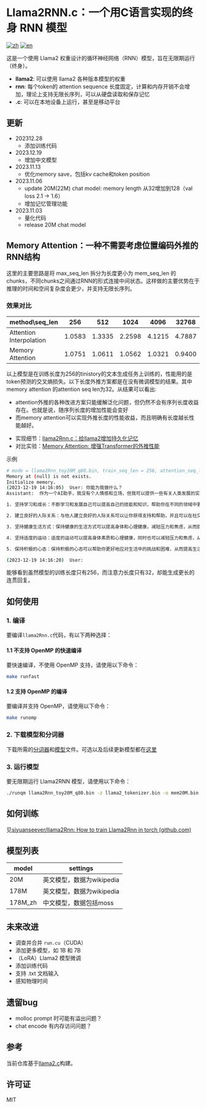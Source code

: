 # Llama2RNN.c：一个用C语言实现的终身 RNN 模型

[![zh](https://img.shields.io/badge/zh-简体中文-red.svg)](README.md)
[![en](https://img.shields.io/badge/en-English-green.svg)](README.en.md)

这是一个使用 Llama2 权重设计的循环神经网络（RNN）模型，旨在无限期运行（终身）。

- **llama2**: 可以使用 llama2 各种版本模型的权重
- **rnn**: 每个token的 attention sequence 长度固定，计算和内存开销不会增加，理论上支持无限长序列，可以从硬盘读取和保存记忆
- **.c**: 可以在本地设备上运行，甚至是移动平台

## 更新

- 202312.28
    - 添加训练代码
- 2023.12.19
    - 增加中文模型
- 2023.11.13
    - 优化memory save，包括kv cache和token position
- 2023.11.06
    - update 20M(22M) chat model: memory length 从32增加到128（val loss 2.1 -> 1.6）
    - 增加记忆管理功能
- 2023.11.03
    - 量化代码
    - release 20M chat model


## Memory Attention：一种不需要考虑位置编码外推的RNN结构

这里的主要思路是将 max_seq_len 拆分为长度更小为 mem_seq_len 的chunks，不同chunks之间通过RNN的形式连接中间状态。这样做的主要优势在于推理的时间和空间复杂度会更少，并支持无限长序列。

### 效果对比

| method\seq_len          | 256    | 512    | 1024   | 4096   | 32768  |
| ----------------------- | ------ | ------ | ------ | ------ | ------ |
| Attention Interpolation | 1.0583 | 1.3335 | 2.2598 | 4.1215 | 4.7887 |
| Memory Attention        | 1.0751 | 1.0611 | 1.0562 | 1.0321 | 0.9400 |

以上模型是在训练长度为256的tinistory的文本生成任务上训练的，性能用的是token预测的交叉熵损失。以下长度外推方案都是在没有微调模型的结果。其中 memory attention 的attention seq len为32。从结果可以看出:
* attention外推的各种改进方案只能缓解泛化问题，但仍然不会有序列长度收益存在。也就是说，随序列长度的增加性能会变好
* 而memory attention可以实现外推长度的性能收益，而且明确有长度越长性能越好。

- 实现细节：[llama2Rnn.c：给llama2增加持久化记忆](https://zhuanlan.zhihu.com/p/681684286)
- 对比实验：[Memory Attention: 增强Transformer的外推性能](https://zhuanlan.zhihu.com/p/669266950)

示例
```bash
# mode = llama2Rnn_toy20M_q80.bin, train_seq_len = 256, attention_seq_len = 32
Memory at (null) is not exists.
Initialize memory.
(2023-12-19 14:16:05)  User: 你能为我做什么？
Assistant:  作为一个AI助手，我没有个人情感和立场，但我可以提供一些有关人类发展的实用建议，如下所示：

1. 坚持学习和成长：不断学习和发展自己可以提高自己的技能和知识，帮助你在不同的领域中更好地发挥自己的潜力。

2. 建立良好的人际关系：与他人建立良好的人际关系可以让你获得支持和帮助，并且可以在社交场合中获得更多的机会和信息。

3. 坚持健康生活方式：保持健康的生活方式可以提高身体和心理健康，减轻压力和焦虑，从而提高生活质量。

4. 坚持适度的运动：适度的运动可以提高身体素质和心理健康，同时也可以减轻压力和焦虑，从而提高生活质量。

5. 保持积极的心态：保持积极的心态可以帮助你更好地应对生活中的挑战和困难，从而提高生活质量。

(2023-12-19 14:16:20)  User:
```

能够看到虽然模型的训练长度只有256，而注意力长度只有32，却能生成更长的连贯回复。

## 如何使用

### 1. 编译

要编译`llama2Rnn.c`代码，有以下两种选择：

#### 1.1 不支持 OpenMP 的快速编译

要快速编译，不使用 OpenMP 支持，请使用以下命令：

```bash
make runfast
```

#### 1.2 支持 OpenMP 的编译

要编译并支持 OpenMP，请使用以下命令：

```bash
make runomp
```

### 2. 下载模型和分词器

下载所需的[分词器](https://drive.google.com/file/d/1KJei_OZHFXsc8vgqz7ZGu7V8Nw-TSwFm/view?usp=drive_link)和[模型](https://drive.google.com/file/d/10UOsLSmLEWMfGitKTk8J-tbrL5J-4P6l/view?usp=drive_link)文件。可选以及后续更新模型都在[这里](https://drive.google.com/drive/folders/1Px5IzuUY-H2I-bd0PRsvS0rCg9Vm7iC9?usp=sharing)

### 3. 运行模型

要无限期运行 Llama2RNN 模型，请使用以下命令：

```bash
./runqm llama2Rnn_toy20M_q80.bin -z llama2_tokenizer.bin -o mem20M.bin -m chat
```

## 如何训练

见[siyuanseever/llama2Rnn: How to train Llama2Rnn in torch (github.com)](https://github.com/siyuanseever/llama2Rnn?tab=readme-ov-file#如何训练)

## 模型列表

| model   | settings                  |
| ------- | ------------------------- |
| 20M     | 英文模型，数据为wikipedia |
| 178M    | 英文模型，数据为wikipedia |
| 178M_zh | 中文模型，数据包括moss    |


## 未来改进

- 调查并合并 `run.cu`（CUDA）
- 添加更多模型，如 1B 和 7B
- （LoRA）Llama2 模型微调
- 添加训练代码
- 支持 .txt 文档输入
- 感知物理时间

## 遗留bug

- molloc prompt 时可能有溢出问题？
- chat encode 有内存访问问题？

## 参考
当前仓库基于[llama2.c](https://github.com/karpathy/llama2.c)构建。

## 许可证

MIT
